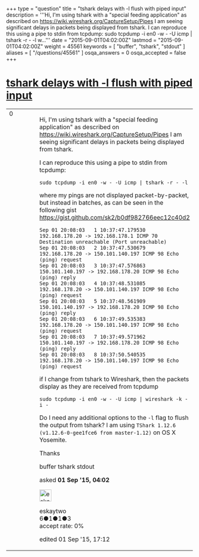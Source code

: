 +++
type = "question"
title = "tshark delays with -l flush with piped input"
description = '''Hi, I&#x27;m using tshark with a &quot;special feeding application&quot; as described on https://wiki.wireshark.org/CaptureSetup/Pipes I am seeing significant delays in packets being displayed from tshark. I can reproduce this using a pipe to stdin from tcpdump: sudo tcpdump -i en0 -w - -U icmp | tshark -r - -l  w...'''
date = "2015-09-01T04:02:00Z"
lastmod = "2015-09-01T04:02:00Z"
weight = 45561
keywords = [ "buffer", "tshark", "stdout" ]
aliases = [ "/questions/45561" ]
osqa_answers = 0
osqa_accepted = false
+++

<div class="headNormal">

# [tshark delays with -l flush with piped input](/questions/45561/tshark-delays-with-l-flush-with-piped-input)

</div>

<div id="main-body">

<div id="askform">

<table id="question-table" style="width:100%;"><colgroup><col style="width: 50%" /><col style="width: 50%" /></colgroup><tbody><tr class="odd"><td style="width: 30px; vertical-align: top"><div class="vote-buttons"><div id="post-45561-score" class="post-score" title="current number of votes">0</div><div id="favorite-count" class="favorite-count"></div></div></td><td><div id="item-right"><div class="question-body"><p>Hi, I'm using tshark with a "special feeding application" as described on <a href="https://wiki.wireshark.org/CaptureSetup/Pipes">https://wiki.wireshark.org/CaptureSetup/Pipes</a> I am seeing significant delays in packets being displayed from tshark.</p><p>I can reproduce this using a pipe to stdin from tcpdump:</p><pre><code>sudo tcpdump -i en0 -w - -U icmp | tshark -r - -l</code></pre><p>where my pings are not displayed packet-by-packet, but instead in batches, as can be seen in the following gist <a href="https://gist.github.com/sk2/b0df982766eec12c40d2">https://gist.github.com/sk2/b0df982766eec12c40d2</a></p><pre><code>Sep 01 20:08:03   1 10:37:47.179530 192.168.178.20 -&gt; 192.168.178.1 ICMP 70 Destination unreachable (Port unreachable)
Sep 01 20:08:03   2 10:37:47.530679 192.168.178.20 -&gt; 150.101.140.197 ICMP 98 Echo (ping) request
Sep 01 20:08:03   3 10:37:47.576863 150.101.140.197 -&gt; 192.168.178.20 ICMP 98 Echo (ping) reply    
Sep 01 20:08:03   4 10:37:48.531085 192.168.178.20 -&gt; 150.101.140.197 ICMP 98 Echo (ping) request
Sep 01 20:08:03   5 10:37:48.561909 150.101.140.197 -&gt; 192.168.178.20 ICMP 98 Echo (ping) reply    
Sep 01 20:08:03   6 10:37:49.535383 192.168.178.20 -&gt; 150.101.140.197 ICMP 98 Echo (ping) request
Sep 01 20:08:03   7 10:37:49.571962 150.101.140.197 -&gt; 192.168.178.20 ICMP 98 Echo (ping) reply    
Sep 01 20:08:03   8 10:37:50.540535 192.168.178.20 -&gt; 150.101.140.197 ICMP 98 Echo (ping) request</code></pre><p>if I change from tshark to Wireshark, then the packets display as they are received from tcpdump</p><pre><code>sudo tcpdump -i en0 -w - -U icmp | wireshark -k -i -</code></pre><p>Do I need any additional options to the <code>-l</code> flag to flush the output from tshark? I am using <code>TShark 1.12.6 (v1.12.6-0-gee1fce6 from master-1.12)</code> on OS X Yosemite.</p><p>Thanks</p></div><div id="question-tags" class="tags-container tags">buffer tshark stdout</div><div id="question-controls" class="post-controls"></div><div class="post-update-info-container"><div class="post-update-info post-update-info-user"><p>asked <strong>01 Sep '15, 04:02</strong></p><img src="https://secure.gravatar.com/avatar/cd77b2ab2e12ba051d78fddd7e2e3e52?s=32&amp;d=identicon&amp;r=g" class="gravatar" width="32" height="32" alt="eskaytwo&#39;s gravatar image" /><p>eskaytwo<br />
<span class="score" title="6 reputation points">6</span><span title="1 badges"><span class="badge1">●</span><span class="badgecount">1</span></span><span title="1 badges"><span class="silver">●</span><span class="badgecount">1</span></span><span title="3 badges"><span class="bronze">●</span><span class="badgecount">3</span></span><br />
<span class="accept_rate" title="Rate of the user&#39;s accepted answers">accept rate:</span> <span title="eskaytwo has no accepted answers">0%</span></p></div><div class="post-update-info post-update-info-edited"><p>edited 01 Sep '15, 17:12</p></div></div><div id="comments-container-45561" class="comments-container"></div><div id="comment-tools-45561" class="comment-tools"></div><div class="clear"></div><div id="comment-45561-form-container" class="comment-form-container"></div><div class="clear"></div></div></td></tr></tbody></table>

</div>

</div>

